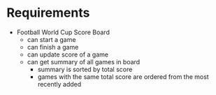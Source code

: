 # Requirements
- Football World Cup Score Board
  - can start a game
  - can finish a game
  - can update score of a game
  - can get summary of all games in board
    - summary is sorted by total score
    - games with the same total score are ordered from the most recently added
